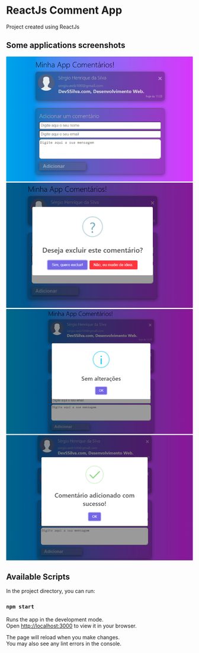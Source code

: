 # ReactJs Comment App

Project created using ReactJs

## Some applications screenshots
![](https://github.com/sergiosilva2023/reactjs-comment-app/blob/main/resources/screenshots/first.png)
![](https://github.com/sergiosilva2023/reactjs-comment-app/blob/main/resources/screenshots/second.png)
![](https://github.com/sergiosilva2023/reactjs-comment-app/blob/main/resources/screenshots/third.png)
![](https://github.com/sergiosilva2023/reactjs-comment-app/blob/main/resources/screenshots/4.png)

## Available Scripts

In the project directory, you can run:

### `npm start`

Runs the app in the development mode.\
Open [http://localhost:3000](http://localhost:3000) to view it in your browser.

The page will reload when you make changes.\
You may also see any lint errors in the console.

